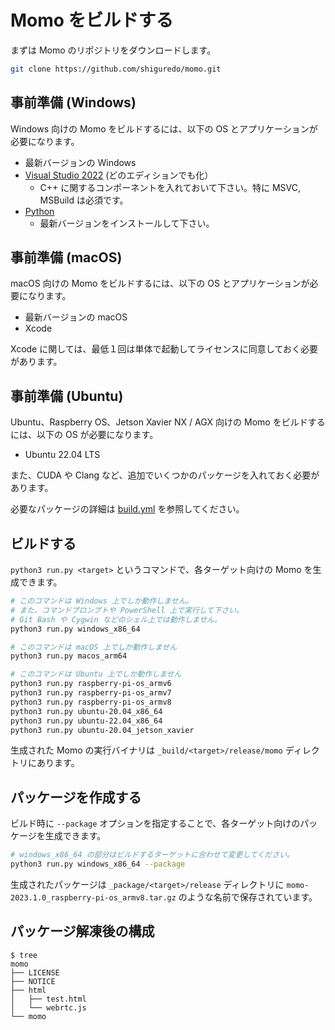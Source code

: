 # Momo をビルドする

まずは Momo のリポジトリをダウンロードします。

```bash
git clone https://github.com/shiguredo/momo.git
```

## 事前準備 (Windows)

Windows 向けの Momo をビルドするには、以下の OS とアプリケーションが必要になります。

- 最新バージョンの Windows
- [Visual Studio 2022](https://visualstudio.microsoft.com/ja/downloads/) (どのエディションでも化）
  - C++ に関するコンポーネントを入れておいて下さい。特に MSVC, MSBuild は必須です。
- [Python](https://www.python.org/downloads/)
  - 最新バージョンをインストールして下さい。

## 事前準備 (macOS)

macOS 向けの Momo をビルドするには、以下の OS とアプリケーションが必要になります。

- 最新バージョンの macOS
- Xcode

Xcode に関しては、最低１回は単体で起動してライセンスに同意しておく必要があります。

## 事前準備 (Ubuntu)

Ubuntu、Raspberry OS、Jetson Xavier NX / AGX 向けの Momo をビルドするには、以下の OS が必要になります。

- Ubuntu 22.04 LTS

また、CUDA や Clang など、追加でいくつかのパッケージを入れておく必要があります。

必要なパッケージの詳細は [build.yml](../.github/workflows/build.yml) を参照してください。

## ビルドする

`python3 run.py <target>` というコマンドで、各ターゲット向けの Momo を生成できます。

```bash
# このコマンドは Windows 上でしか動作しません。
# また、コマンドプロンプトや PowerShell 上で実行して下さい。
# Git Bash や Cygwin などのシェル上では動作しません。
python3 run.py windows_x86_64

# このコマンドは macOS 上でしか動作しません
python3 run.py macos_arm64

# このコマンドは Ubuntu 上でしか動作しません
python3 run.py raspberry-pi-os_armv6
python3 run.py raspberry-pi-os_armv7
python3 run.py raspberry-pi-os_armv8
python3 run.py ubuntu-20.04_x86_64
python3 run.py ubuntu-22.04_x86_64
python3 run.py ubuntu-20.04_jetson_xavier
```

生成された Momo の実行バイナリは `_build/<target>/release/momo` ディレクトリにあります。

## パッケージを作成する

ビルド時に `--package` オプションを指定することで、各ターゲット向けのパッケージを生成できます。

```bash
# windows_x86_64 の部分はビルドするターゲットに合わせて変更してください。
python3 run.py windows_x86_64 --package
```

生成されたパッケージは `_package/<target>/release` ディレクトリに `momo-2023.1.0_raspberry-pi-os_armv8.tar.gz` のような名前で保存されています。

## パッケージ解凍後の構成

```console
$ tree
momo
├── LICENSE
├── NOTICE
├── html
│   ├── test.html
│   └── webrtc.js
└── momo
```
